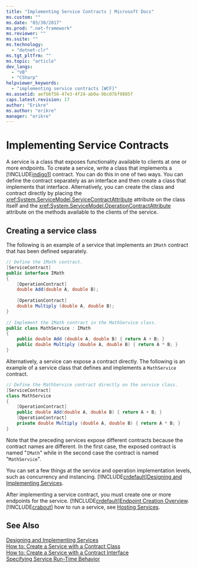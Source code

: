 ```yaml
---
title: "Implementing Service Contracts | Microsoft Docs"
ms.custom: ""
ms.date: "03/30/2017"
ms.prod: ".net-framework"
ms.reviewer: ""
ms.suite: ""
ms.technology: 
  - "dotnet-clr"
ms.tgt_pltfrm: ""
ms.topic: "article"
dev_langs: 
  - "VB"
  - "CSharp"
helpviewer_keywords: 
  - "implementing service contracts [WCF]"
ms.assetid: aefb6f56-47e3-4f24-ab0a-9bc07bf9885f
caps.latest.revision: 17
author: "Erikre"
ms.author: "erikre"
manager: "erikre"
---
```

# Implementing Service Contracts
A service is a class that exposes functionality available to clients at one or more endpoints. To create a service, write a class that implements a [!INCLUDE[indigo1](../../../includes/indigo1-md.md)] contract. You can do this in one of two ways. You can define the contract separately as an interface and then create a class that implements that interface. Alternatively, you can create the class and contract directly by placing the <xref:System.ServiceModel.ServiceContractAttribute> attribute on the class itself and the <xref:System.ServiceModel.OperationContractAttribute> attribute on the methods available to the clients of the service.  
  
## Creating a service class  
 The following is an example of a service that implements an `IMath` contract that has been defined separately.  
  
```csharp  
// Define the IMath contract.  
[ServiceContract]  
public interface IMath  
{  
    [OperationContract]   
    double Add(double A, double B);  
  
    [OperationContract]  
    double Multiply (double A, double B);  
}  
  
// Implement the IMath contract in the MathService class.  
public class MathService : IMath  
{  
    public double Add (double A, double B) { return A + B; }  
    public double Multiply (double A, double B) { return A * B; }  
}  
```  
  
 Alternatively, a service can expose a contract directly. The following is an example of a service class that defines and implements a `MathService` contract.  
  
```csharp  
// Define the MathService contract directly on the service class.  
[ServiceContract]  
class MathService  
{  
    [OperationContract]  
    public double Add(double A, double B) { return A + B; }  
    [OperationContract]  
    private double Multiply (double A, double B) { return A * B; }  
}  
```  
  
 Note that the preceding services expose different contracts because the contract names are different. In the first case, the exposed contract is named "`IMath`" while in the second case the contract is named "`MathService`".  
  
 You can set a few things at the service and operation implementation levels, such as concurrency and instancing. [!INCLUDE[crdefault](../../../includes/crdefault-md.md)][Designing and Implementing Services](../../../docs/framework/wcf/designing-and-implementing-services.md).  
  
 After implementing a service contract, you must create one or more endpoints for the service. [!INCLUDE[crdefault](../../../includes/crdefault-md.md)][Endpoint Creation Overview](../../../docs/framework/wcf/endpoint-creation-overview.md). [!INCLUDE[crabout](../../../includes/crabout-md.md)] how to run a service, see [Hosting Services](../../../docs/framework/wcf/hosting-services.md).  
  
## See Also  
 [Designing and Implementing Services](../../../docs/framework/wcf/designing-and-implementing-services.md)   
 [How to: Create a Service with a Contract Class](../../../docs/framework/wcf/feature-details/how-to-create-a-wcf-contract-with-a-class.md)   
 [How to: Create a Service with a Contract Interface](../../../docs/framework/wcf/feature-details/how-to-create-a-service-with-a-contract-interface.md)   
 [Specifying Service Run-Time Behavior](../../../docs/framework/wcf/specifying-service-run-time-behavior.md)